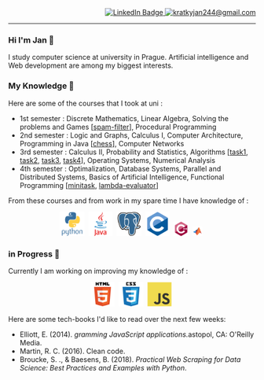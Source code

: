 <div id="badges" align="right">
  <a href="https://www.linkedin.com/in/jan-kr%C3%A1tk%C3%BD-84a145194/">
    <img src="https://img.shields.io/badge/LinkedIn-blue?style=for-the-badge&logo=linkedin&logoColor=white" alt="LinkedIn Badge"/>
  </a>
  <a href="mailto:kratkyjan244@gmail.com">
    <img src="https://img.shields.io/badge/Gmail-red?logo=gmail&logoColor=white&style=for-the-badge" title="kratkyjan244@gmail.com"/>
  </a>
</div>

<hr />

### Hi I'm Jan :wave:

I study computer science at university in Prague. Artificial intelligence and Web development are among my biggest interests.

### My Knowledge :book:

Here are some of the courses that I took at uni :  

<ul>
  <li>1st semester : Discrete Mathematics, Linear Algebra, Solving the problems and Games [<a href="https://github.com/theChopix/spam-filter">spam-filter</a>], Procedural Programming </li>
  <li>2nd semester : Logic and Graphs, Calculus I, Computer Architecture, Programming in Java [<a href="https://github.com/theChopix/chess">chess</a>], Computer Networks</li>
  <li>3rd semester : Calculus II, Probability and Statistics, Algorithms [<a href="https://github.com/theChopix/algorithms_task1">task1</a>, <a href="https://github.com/theChopix/algorithms_task2">task2</a>, <a href="https://github.com/theChopix/algorithms_task3">task3</a>, <a href="https://github.com/theChopix/algorithms_task4">task4</a>], Operating Systems, Numerical Analysis</li>
  <li>4th semester : Optimalization, Database Systems, Parallel and Distributed Systems, Basics of Artificial Intelligence, Functional Programming [<a href="https://github.com/theChopix/functional_programming_minitask">minitask</a>, <a href="https://github.com/theChopix/Lambda-Evaluator">lambda-evaluator</a>]</li>
</ul>

From these courses and from work in my spare time I have knowledge of :

<div align="center">
  <img src="https://github.com/devicons/devicon/blob/master/icons/python/python-original-wordmark.svg" title="Python" alt="Python" width="50" height="50"/>&nbsp;
  <img src="https://github.com/devicons/devicon/blob/master/icons/java/java-original-wordmark.svg" title="Java" alt="Java" width="50" height="50"/>&nbsp;
  <img src="https://github.com/devicons/devicon/blob/master/icons/postgresql/postgresql-original.svg" title="Postgresql" alt="Postgresql" width="50" height="50"/>&nbsp;
  <img src="https://github.com/devicons/devicon/blob/master/icons/c/c-original.svg" title="C" alt="C" width="50" height="50"/>&nbsp;
  <img src="https://github.com/devicons/devicon/blob/master/icons/cplusplus/cplusplus-original.svg" title="C++" alt="C++" width="30" height="30"/>&nbsp;
  <img src="https://github.com/devicons/devicon/blob/master/icons/matlab/matlab-original.svg" title="Matlab" alt="Matlab" width="20" height="20"/>&nbsp;
</div>

### in Progress :telescope:

Currently I am working on improving my knowledge of :

<div align="center">
  <img src="https://github.com/devicons/devicon/blob/master/icons/html5/html5-original-wordmark.svg" title="html5" alt="html5" width="50" height="50"/>&nbsp;
  <img src="https://github.com/devicons/devicon/blob/master/icons/css3/css3-original-wordmark.svg" title="css3" alt="css3" width="50" height="50"/>&nbsp;
  <img src="https://github.com/devicons/devicon/blob/master/icons/javascript/javascript-original.svg" title="Javascript" alt="Javascript" width="50" height="50"/>&nbsp;
</div>

Here are some tech-books I'd like to read over the next few weeks:

 - Elliott, E. (2014). <i>gramming JavaScript applications.</i>astopol, CA: O'Reilly Media.
 - Martin, R. C. (2016). Clean code.
 - Broucke, S. ., & Baesens, B. (2018). <i>Practical Web Scraping for Data Science: Best Practices and Examples with Python</i>.









<!--
**theChopix/theChopix** is a ✨ _special_ ✨ repository because its `README.md` (this file) appears on your GitHub profile.

Here are some ideas to get you started:

- 🔭 I’m currently working on ...
- 🌱 I’m currently learning ...
- 👯 I’m looking to collaborate on ...
- 🤔 I’m looking for help with ...
- 💬 Ask me about ...
- 📫 How to reach me: ...
- 😄 Pronouns: ...
- ⚡ Fun fact: ...
-->
